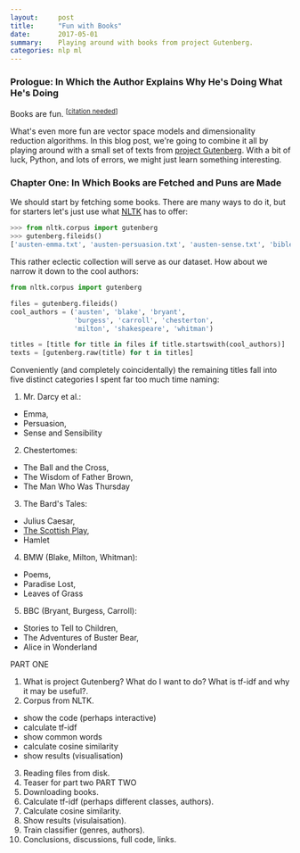 ```yaml
---
layout:     post
title:      "Fun with Books"
date:       2017-05-01
summary:    Playing around with books from project Gutenberg.
categories: nlp ml
---
```


### Prologue: In Which the Author Explains Why He's Doing What He's Doing

Books are fun. <sup>[[citation needed](https://xkcd.com/285)]</sup> 

What's even more fun are vector space models and dimensionality reduction algorithms. In this blog post, we're going to combine it all by playing around with a small set of texts from [project Gutenberg](http://www.gutenberg.org/). With a bit of luck, Python, and lots of errors, we might just learn something interesting.

### Chapter One: In Which Books are Fetched and Puns are Made
We should start by fetching some books. There are many ways to do it, but for starters let's just use what [NLTK](http://www.nltk.org/) has to offer: 
```python
>>> from nltk.corpus import gutenberg
>>> gutenberg.fileids()
['austen-emma.txt', 'austen-persuasion.txt', 'austen-sense.txt', 'bible-kjv.txt', 'blake-poems.txt', 'bryant-stories.txt', 'burgess-busterbrown.txt', 'carroll-alice.txt', 'chesterton-ball.txt', 'chesterton-brown.txt', 'chesterton-thursday.txt', 'edgeworth-parents.txt', 'melville-moby_dick.txt', 'milton-paradise.txt', 'shakespeare-caesar.txt', 'shakespeare-hamlet.txt', 'shakespeare-macbeth.txt', 'whitman-leaves.txt']
```
This rather eclectic collection will serve as our dataset. How about we narrow it down to the cool authors:
```python
from nltk.corpus import gutenberg

files = gutenberg.fileids() 
cool_authors = ('austen', 'blake', 'bryant',
                'burgess', 'carroll', 'chesterton',
                'milton', 'shakespeare', 'whitman')

titles = [title for title in files if title.startswith(cool_authors)]
texts = [gutenberg.raw(title) for t in titles] 
```
Conveniently (and completely coincidentally) the remaining titles fall into five distinct categories I spent far too much time naming:
1. Mr. Darcy et al.:
* Emma,
* Persuasion,
* Sense and Sensibility
2. Chestertomes:
* The Ball and the Cross,
* The Wisdom of Father Brown,
* The Man Who Was Thursday
3. The Bard's Tales:
* Julius Caesar,
* [The Scottish Play](https://www.youtube.com/watch?v=h--HR7PWfp0),
* Hamlet
4. BMW (Blake, Milton, Whitman):
* Poems,
* Paradise Lost,
* Leaves of Grass
5. BBC (Bryant, Burgess, Carroll):
* Stories to Tell to Children,
* The Adventures of Buster Bear,
* Alice in Wonderland   
 
PART ONE
1. What is project Gutenberg? What do I want to do? What is tf-idf and why it may be useful?.
2. Corpus from NLTK.
* show the code (perhaps interactive)
* calculate tf-idf
* show common words
* calculate cosine similarity
* show results (visualisation)
3. Reading files from disk.
4. Teaser for part two
PART TWO
1. Downloading books.
2. Calculate tf-idf (perhaps different classes, authors).
3. Calculate cosine similarity.
4. Show results (visulaisation).
5. Train classifier (genres, authors).
6. Conclusions, discussions, full code, links.
